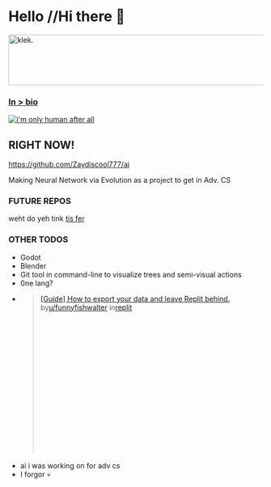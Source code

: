 # Hello //Hi there 👋

<img src=https://u.cubeupload.com/Zaydiscool777/r9QhY6.png alt="klek." height=100 width=1000 >

### [ln > bio](https://beacons.ai/zaydiscool777)

[![i'm only human after all](https://markdown-videos-api.jorgenkh.no/youtube/dV006QjxaDY)](https://youtube.com/embed/dV006QjxaDY)

<!--
**Zaydiscool777/Zaydiscool777** is a ✨ _special_ ✨ repository because its `README.md` (this file) appears on your GitHub profile.

Here are some ideas to get you started:

- 🔭 I’m currently working on ...
- 🌱 I’m currently learning ...
- 👯 I’m looking to collaborate on ...
- 🤔 I’m looking for help with ...
- 💬 Ask me about ...
- 📫 How to reach me: ...
- 😄 Pronouns: ...
- ⚡ Fun fact: ...
-->

## RIGHT NOW!

https://github.com/Zaydiscool777/ai

Making Neural Network via Evolution as a project to get in Adv. CS

### FUTURE REPOS

weht do yeh tink [tis fer](https://github.com/stars/Zaydiscool777/lists/todo)

### OTHER TODOS

- Godot
- Blender
- Git tool in command-line to visualize trees and semi-visual actions
- 0ne lang?
- <blockquote class="reddit-embed-bq" style="height:316px" data-embed-height="316"><a href="https://www.reddit.com/r/replit/comments/1f2xv9p/guide_how_to_export_your_data_and_leave_replit/">[Guide] How to export your data and leave Replit behind.</a><br> by<a href="https://www.reddit.com/user/funnyfishwalter/">u/funnyfishwalter</a> in<a href="https://www.reddit.com/r/replit/">replit</a></blockquote><script async="" src="https://embed.reddit.com/widgets.js" charset="UTF-8"></script>
- ai i was working on for adv cs
- I forgor 💀
